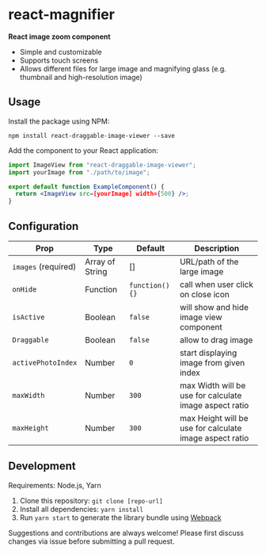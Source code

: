 # react-magnifier

**React image zoom component**

- Simple and customizable
- Supports touch screens
- Allows different files for large image and magnifying glass (e.g. thumbnail and high-resolution image)


<!-- <p align="center">
  <img src=".github/demo.gif" width=600 alt="Demo">
</p> -->

## Usage

Install the package using NPM:

```
npm install react-draggable-image-viewer --save
```

Add the component to your React application:

```jsx
import ImageView from "react-draggable-image-viewer";
import yourImage from "./path/to/image";

export default function ExampleComponent() {
  return <ImageView src=[yourImage] width={500} />;
}
```

## Configuration

| Prop             | Type          | Default    | Description                                                                                                                                                      |
| ---------------- | ------------- | ---------- | ---------------------------------------------------------------------------------------------------------------------------------------------------------------- |
| `images` (required) | Array of String | []          | URL/path of the large image                                                                                                                                      |
| `onHide`         | Function | `function() {}`   |   call when user click on close icon                                                                                                           |
| `isActive`          | Boolean| `false`   | will show and hide image view component                                                                                                                |
| `Draggable`      | Boolean        | `false`       | allow to drag image
| `activePhotoIndex`      | Number        | `0`       | start displaying image from given index
| `maxWidth`      | Number        | `300`       | max Width will be use for calculate image aspect ratio
| `maxHeight`      | Number        | `300`       | max Height will be use for calculate image aspect ratio


## Development

Requirements: Node.js, Yarn

1. Clone this repository: `git clone [repo-url]`
2. Install all dependencies: `yarn install`
3. Run `yarn start` to generate the library bundle using [Webpack](https://webpack.js.org/)

Suggestions and contributions are always welcome! Please first discuss changes via issue before submitting a pull request.

